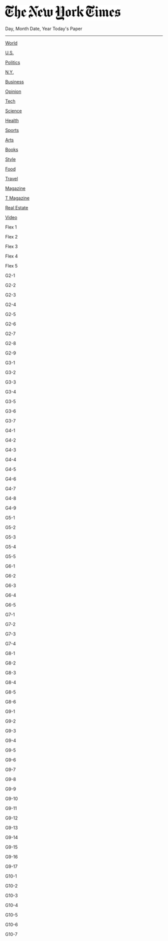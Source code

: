 ![](nyt-logo.svg)

Day, Month Date, Year Today's Paper

------------------------------------------------------------------------

<a href="" class="btn">World</a>

<a href="" class="btn">U.S.</a>

<a href="" class="btn">Politics</a>

<a href="" class="btn">N.Y.</a>

<a href="" class="btn">Business</a>

<a href="" class="btn">Opinion</a>

<a href="" class="btn">Tech</a>

<a href="" class="btn">Science</a>

<a href="" class="btn">Health</a>

<a href="" class="btn">Sports</a>

<a href="" class="btn">Arts</a>

<a href="" class="btn">Books</a>

<a href="" class="btn">Style</a>

<a href="" class="btn">Food</a>

<a href="" class="btn">Travel</a>

<a href="" class="btn">Magazine</a>

<a href="" class="btn">T Magazine</a>

<a href="" class="btn">Real Estate</a>

<a href="" class="btn">Video</a>

Flex 1

Flex 2

Flex 3

Flex 4

Flex 5

G2-1

G2-2

G2-3

G2-4

G2-5

G2-6

G2-7

G2-8

G2-9

G3-1

G3-2

G3-3

G3-4

G3-5

G3-6

G3-7

G4-1

G4-2

G4-3

G4-4

G4-5

G4-6

G4-7

G4-8

G4-9

G5-1

G5-2

G5-3

G5-4

G5-5

G6-1

G6-2

G6-3

G6-4

G6-5

G7-1

G7-2

G7-3

G7-4

G8-1

G8-2

G8-3

G8-4

G8-5

G8-6

G9-1

G9-2

G9-3

G9-4

G9-5

G9-6

G9-7

G9-8

G9-9

G9-10

G9-11

G9-12

G9-13

G9-14

G9-15

G9-16

G9-17

G10-1

G10-2

G10-3

G10-4

G10-5

G10-6

G10-7
